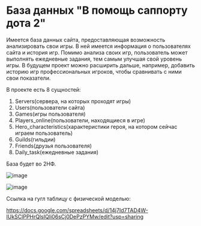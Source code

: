 # База данных "В помощь саппорту дота 2"
Имеется база данных сайта, предоставляющая возможность анализировать свои игры. В ней имеется информация о пользователях сайта и история игр. Помимо анализа своих игр, пользователь может выполнять ежедневные задания, тем самым улучшая свой уровень игры. В будущем проект можно расширить дальше, например, добавить историю игр профессиональных игроков, чтобы сравнивать с ними свои показатели.

В проекте есть 8 сущностей: 
1.	Servers(сервера, на которых проходят игры)
2.	Users(пользователи сайта)
3.	Games(игры пользователя)
4.	Players_online(пользователи, находящиеся в игре)
5.	Hero_characteristics(характеристики героя, на котором сейчас играем пользователь)
6.	Guilds(гильдии)
7.	Friends(друзья пользователя)
8.	Daily_task(ежедневные задания)

База будет во 2НФ.

![image](https://user-images.githubusercontent.com/103956127/228664215-b1520eff-a0c5-4d92-b359-f9521e773454.png)

![image](https://user-images.githubusercontent.com/103956127/228664630-1013701e-f634-49cd-bdc9-152595d9d0b9.png)

Ссылка на гугл таблицу с физической моделью:

https://docs.google.com/spreadsheets/d/14j7Id7TAD4W-IUkSClPPHrQlsIQIi06sCj0DePzPYMw/edit?usp=sharing

